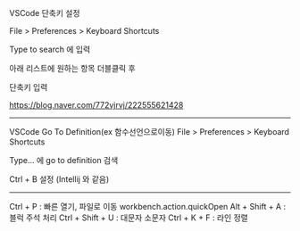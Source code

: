 VSCode 단축키 설정

File > Preferences > Keyboard Shortcuts

Type to search 에 입력

아래 리스트에 원하는 항목 더블클릭 후

단축키 입력

https://blog.naver.com/772vjrvj/222555621428


--------------------------------------------



VSCode Go To Definition(ex 함수선언으로이동)
File > Preferences > Keyboard Shortcuts


Type... 에 go to definition 검색

Ctrl + B 설정 (Intellij 와 같음)



----------------------------------
Ctrl + P : 빠른 열기, 파일로 이동	workbench.action.quickOpen
Alt + Shift + A : 블럭 주석 처리
Ctrl + Shift + U :  대문자 소문자
Ctrl + K + F : 라인 정렬